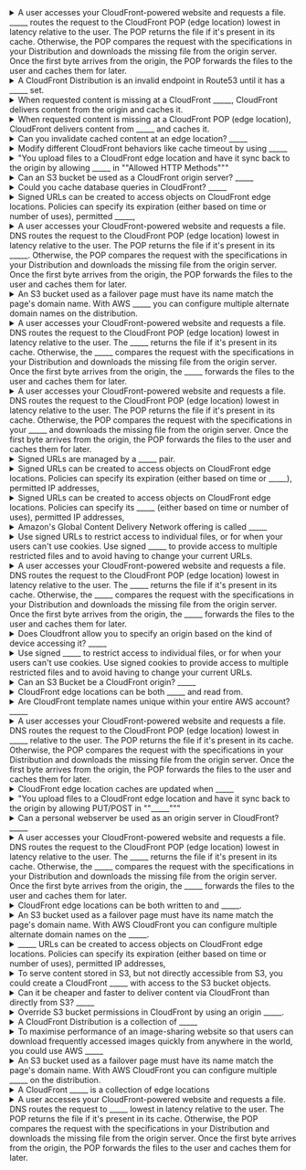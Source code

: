<details>
	<summary>
		A user accesses your CloudFront-powered website and requests a file. _____ routes the request to the CloudFront POP (edge location) lowest in latency relative to the user. The POP returns the file if it's present in its cache. Otherwise, the POP compares the request with the specifications in your Distribution and downloads the missing file from the origin server. Once the first byte arrives from the origin, the POP forwards the files to the user and caches them for later.
	</summary>
		DNS
</details>

<details>
	<summary>
		A CloudFront Distribution is an invalid endpoint in Route53 until it has a _____ set.
	</summary>
		Alternate Domain Name
</details>

<details>
	<summary>
		When requested content is missing at a CloudFront _____, CloudFront delivers content from the origin and caches it.
	</summary>
		POP (edge location)
</details>

<details>
	<summary>
		When requested content is missing at a CloudFront POP (edge location), CloudFront delivers content from _____ and caches it.
	</summary>
		the origin
</details>

<details>
	<summary>
		Can you invalidate cached content at an edge location? _____
	</summary>
		Yes
</details>

<details>
	<summary>
		Modify different CloudFront behaviors like cache timeout by using _____
	</summary>
		Patterns
</details>

<details>
	<summary>
		"You upload files to a CloudFront edge location and have it sync back to the origin by allowing _____ in ""Allowed HTTP Methods"""
	</summary>
		PUT/POST
</details>

<details>
	<summary>
		Can an S3 bucket be used as a CloudFront origin server? _____
	</summary>
		Yes
</details>

<details>
	<summary>
		Could you cache database queries in CloudFront? _____
	</summary>
		Yes
</details>

<details>
	<summary>
		Signed URLs can be created to access objects on CloudFront edge locations. Policies can specify its expiration (either based on time or number of uses), permitted _____,
	</summary>
		IP addresses
</details>

<details>
	<summary>
		A user accesses your CloudFront-powered website and requests a file. DNS routes the request to the CloudFront POP (edge location) lowest in latency relative to the user. The POP returns the file if it's present in its _____. Otherwise, the POP compares the request with the specifications in your Distribution and downloads the missing file from the origin server. Once the first byte arrives from the origin, the POP forwards the files to the user and caches them for later.
	</summary>
		cache
</details>

<details>
	<summary>
		An S3 bucket used as a failover page must have its name match the page's domain name. With AWS _____ you can configure multiple alternate domain names on the distribution.
	</summary>
		CloudFront
</details>

<details>
	<summary>
		A user accesses your CloudFront-powered website and requests a file. DNS routes the request to the CloudFront POP (edge location) lowest in latency relative to the user. The _____ returns the file if it's present in its cache. Otherwise, the _____ compares the request with the specifications in your Distribution and downloads the missing file from the origin server. Once the first byte arrives from the origin, the _____ forwards the files to the user and caches them for later.
	</summary>
		POP
</details>

<details>
	<summary>
		A user accesses your CloudFront-powered website and requests a file. DNS routes the request to the CloudFront POP (edge location) lowest in latency relative to the user. The POP returns the file if it's present in its cache. Otherwise, the POP compares the request with the specifications in your _____ and downloads the missing file from the origin server. Once the first byte arrives from the origin, the POP forwards the files to the user and caches them for later.
	</summary>
		Distribution
</details>

<details>
	<summary>
		Signed URLs are managed by a _____ pair.
	</summary>
		key
</details>

<details>
	<summary>
		Signed URLs can be created to access objects on CloudFront edge locations. Policies can specify its expiration (either based on time or _____), permitted IP addresses,
	</summary>
		number of uses
</details>

<details>
	<summary>
		Signed URLs can be created to access objects on CloudFront edge locations. Policies can specify its _____ (either based on time or number of uses), permitted IP addresses,
	</summary>
		expiration
</details>

<details>
	<summary>
		Amazon's Global Content Delivery Network offering is called _____
	</summary>
		CloudFront
</details>

<details>
	<summary>
		Use signed URLs to restrict access to individual files, or for when your users can't use cookies. Use signed _____ to provide access to multiple restricted files and to avoid having to change your current URLs.
	</summary>
		cookies
</details>

<details>
	<summary>
		A user accesses your CloudFront-powered website and requests a file. DNS routes the request to the CloudFront POP (edge location) lowest in latency relative to the user. The _____ returns the file if it's present in its cache. Otherwise, the _____ compares the request with the specifications in your Distribution and downloads the missing file from the origin server. Once the first byte arrives from the origin, the _____ forwards the files to the user and caches them for later.
	</summary>
		POP
</details>

<details>
	<summary>
		Does Cloudfront allow you to specify an origin based on the kind of device accessing it? _____
	</summary>
		Yes
</details>

<details>
	<summary>
		Use signed _____ to restrict access to individual files, or for when your users can't use cookies. Use signed cookies to provide access to multiple restricted files and to avoid having to change your current URLs.
	</summary>
		URLs
</details>

<details>
	<summary>
		Can an S3 Bucket be a CloudFront origin? _____
	</summary>
		Yes
</details>

<details>
	<summary>
		CloudFront edge locations can be both _____ and read from.
	</summary>
		written to
</details>

<details>
	<summary>
		Are CloudFront template names unique within your entire AWS account? _____
	</summary>
		Yes
</details>

<details>
	<summary>
		A user accesses your CloudFront-powered website and requests a file. DNS routes the request to the CloudFront POP (edge location) lowest in _____ relative to the user. The POP returns the file if it's present in its cache. Otherwise, the POP compares the request with the specifications in your Distribution and downloads the missing file from the origin server. Once the first byte arrives from the origin, the POP forwards the files to the user and caches them for later.
	</summary>
		latency
</details>

<details>
	<summary>
		CloudFront edge location caches are updated when _____
	</summary>
		something is requested
</details>

<details>
	<summary>
		"You upload files to a CloudFront edge location and have it sync back to the origin by allowing PUT/POST in ""_____"""
	</summary>
		Allowed HTTP Methods
</details>

<details>
	<summary>
		Can a personal webserver be used as an origin server in CloudFront? _____
	</summary>
		Yes
</details>

<details>
	<summary>
		A user accesses your CloudFront-powered website and requests a file. DNS routes the request to the CloudFront POP (edge location) lowest in latency relative to the user. The _____ returns the file if it's present in its cache. Otherwise, the _____ compares the request with the specifications in your Distribution and downloads the missing file from the origin server. Once the first byte arrives from the origin, the _____ forwards the files to the user and caches them for later.
	</summary>
		POP
</details>

<details>
	<summary>
		CloudFront edge locations can be both written to and _____.
	</summary>
		read from
</details>

<details>
	<summary>
		An S3 bucket used as a failover page must have its name match the page's domain name. With AWS CloudFront you can configure multiple alternate domain names on the _____.
	</summary>
		distribution
</details>

<details>
	<summary>
		_____ URLs can be created to access objects on CloudFront edge locations. Policies can specify its expiration (either based on time or number of uses), permitted IP addresses,
	</summary>
		Signed
</details>

<details>
	<summary>
		To serve content stored in S3, but not directly accessible from S3, you could create a CloudFront _____ with access to the S3 bucket objects.
	</summary>
		Origin Access Identity (OAI)
</details>

<details>
	<summary>
		Can it be cheaper and faster to deliver content via CloudFront than directly from S3? _____
	</summary>
		Yes
</details>

<details>
	<summary>
		Override S3 bucket permissions in CloudFront by using an origin _____.
	</summary>
		access identity
</details>

<details>
	<summary>
		A CloudFront Distribution is a collection of _____
	</summary>
		edge locations
</details>

<details>
	<summary>
		To maximise performance of an image-sharing website so that users can download frequently accessed images quickly from anywhere in the world, you could use AWS _____
	</summary>
		CloudFront
</details>

<details>
	<summary>
		An S3 bucket used as a failover page must have its name match the page's domain name. With AWS CloudFront you can configure multiple _____ on the distribution.
	</summary>
		alternate domain names
</details>

<details>
	<summary>
		A CloudFront _____ is a collection of  edge locations
	</summary>
		Distribution
</details>

<details>
	<summary>
		A user accesses your CloudFront-powered website and requests a file. DNS routes the request to _____ lowest in latency relative to the user. The POP returns the file if it's present in its cache. Otherwise, the POP compares the request with the specifications in your Distribution and downloads the missing file from the origin server. Once the first byte arrives from the origin, the POP forwards the files to the user and caches them for later.
	</summary>
		the CloudFront POP (edge location)
</details>

